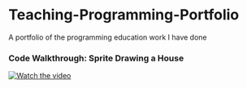 # Teaching-Programming-Portfolio
A portfolio of the programming education work I have done

### Code Walkthrough: Sprite Drawing a House
[![Watch the video](https://img.youtube.com/vi/L58p_TyNSrQ/maxresdefault.jpg)](https://youtu.be/L58p_TyNSrQ)
